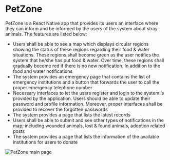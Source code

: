 # PetZone

PetZone is a React Native app that provides its users an interface where they can inform and be informed by the users of the system about stray animals. The features are listed below:
- Users shall be able to see a map which displays circular regions showing the status of these regions regarding their food & water situations. These regions shall become green as the user notifies the system that he/she has put food & water. Over time, these regions shall gradually become red if there is no new notification. In addition to the food and water notifications
- The system provides an emergency page that contains the list of emergency institutions and a button that forwards the user to call the proper emergency telephone number
- Necessary interfaces to let the users register and login to the system is provided by the application. Users should be able to update their password and profile information. Moreover, proper interfaces shall be provided to recover the forgotten passwords
- The system provides a page that lists the latest records
- Users shall be able to submit and see other types of notifications in the map; including wounded animals, lost & found animals, adoption related posts
- The system provides a page that lists the information of the available institutions for users to donate

![PetZone main page](https://github.com/eymentopcuoglu/petzone/assets/48262971/65b6a8f7-d7c2-48ef-9255-77b4906ac8f0)
